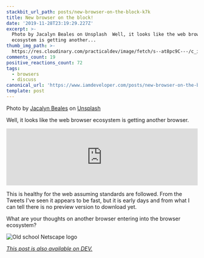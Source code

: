 ```yaml
---
stackbit_url_path: posts/new-browser-on-the-block-k7k
title: New browser on the block!
date: '2019-11-28T23:19:29.227Z'
excerpt: >-
  Photo by Jacalyn Beales on Unsplash  Well, it looks like the web browser
  ecosystem is getting another...
thumb_img_path: >-
  https://res.cloudinary.com/practicaldev/image/fetch/s--at8pc9C---/c_imagga_scale,f_auto,fl_progressive,h_420,q_auto,w_1000/https://thepracticaldev.s3.amazonaws.com/i/iz4xq0m0qu5806a0nlw2.jpg
comments_count: 19
positive_reactions_count: 72
tags:
  - browsers
  - discuss
canonical_url: 'https://www.iamdeveloper.com/posts/new-browser-on-the-block-k7k/'
template: post
---
```

Photo by [Jacalyn Beales](https://unsplash.com/@jacalynbeales?utm_source=unsplash&utm_medium=referral&utm_content=creditCopyText) on [Unsplash](https://unsplash.com/s/photos/evergreen-tree?utm_source=unsplash&utm_medium=referral&utm_content=creditCopyText)

Well, it looks like the web browser ecosystem is getting another browser.


<iframe class="liquidTag" src="https://dev.to/embed/twitter?args=1200188106584023040" style="border: 0; width: 100%;"></iframe>


This is healthy for the web assuming standards are followed. From the Tweets I've seen it appears to be fast, but it is early days and from what I can tell there is no preview version to download yet.

What are your thoughts on another browser entering into the browser ecosystem?

![Old school Netscape logo](https://media.giphy.com/media/anjRJ4nv9WJzO/giphy.gif)

*[This post is also available on DEV.](https://dev.to/nickytonline/new-browser-on-the-block-k7k)*


<script>
const parent = document.getElementsByTagName('head')[0];
const script = document.createElement('script');
script.type = 'text/javascript';
script.src = 'https://cdnjs.cloudflare.com/ajax/libs/iframe-resizer/4.1.1/iframeResizer.min.js';
script.charset = 'utf-8';
script.onload = function() {
    window.iFrameResize({}, '.liquidTag');
};
parent.appendChild(script);
</script>    

